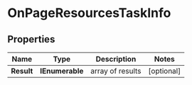 # OnPageResourcesTaskInfo


## Properties

| Name | Type | Description | Notes |
|------------ | ------------- | ------------- | -------------|
**Result** | **IEnumerable<OnPageResourcesResultInfo>** | array of results |[optional]|